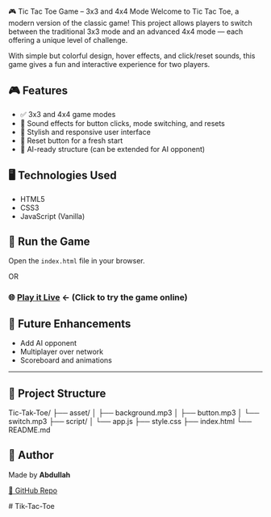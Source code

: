 




🎮 Tic Tac Toe Game – 3x3 and 4x4 Mode
Welcome to Tic Tac Toe, a modern version of the classic game! This project allows players to switch between the traditional 3x3 mode and an advanced 4x4 mode — each offering a unique level of challenge.

With simple but colorful design, hover effects, and click/reset sounds, this game gives a fun and interactive experience for two players.


## 🎮 Features
- ✅ 3x3 and 4x4 game modes
- 🎵 Sound effects for button clicks, mode switching, and resets
- 🎨 Stylish and responsive user interface
- 🔄 Reset button for a fresh start
- 🧠 AI-ready structure (can be extended for AI opponent)

## 🖥️ Technologies Used
- HTML5
- CSS3
- JavaScript (Vanilla)


## 🚀 Run the Game
Open the `index.html` file in your browser.

OR

### 🌐 [Play it Live](https://abdullahh545.github.io/Tic-Tak-Toe/) ← (Click to try the game online)

## 🧠 Future Enhancements
- Add AI opponent
- Multiplayer over network
- Scoreboard and animations

---

## 📂 Project Structure
Tic-Tak-Toe/
├── asset/
│ ├── background.mp3
│ ├── button.mp3
│ └── switch.mp3
├── script/
│ └── app.js
├── style.css
├── index.html
└── README.md

## 🙌 Author

Made by **Abdullah**

[🔗 GitHub Repo](https://github.com/abdullahh545/Tic-Tak-Toe)



#   T i k - T a c - T o e  
 